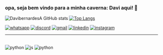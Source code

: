 ### opa, seja bem vindo para a minha caverna: Davi aqui! 👋
![DavibernardesA GitHub stats](https://github-readme-stats.vercel.app/api?username=DavibernardesA&show_icons=true&theme=radical)
[![Top Langs](https://github-readme-stats.vercel.app/api/top-langs/?username=DavibernardesA&layout=compact)](https://github.com/DavibernardesA/github-readme-stats)

[![whatsapp](https://img.shields.io/badge/WhatsApp-25D366?style=for-the-badge&logo=whatsapp&logoColor=white)](wa.me/5561991801610)
[![discord](https://img.shields.io/badge/Discord-7289DA?style=for-the-badge&logo=discord&logoColor=white)](https://discord.com/channels/@me/1105500999440945272)
[![gmail](https://img.shields.io/badge/Gmail-D14836?style=for-the-badge&logo=gmail&logoColor=white)](https://mail.google.com/mail/u/0/#inbox)
[![linkedin](https://img.shields.io/badge/LinkedIn-0077B5?style=for-the-badge&logo=linkedin&logoColor=white)](https://br.linkedin.com/in/davi-bernardes-do-nascimento-7b62a4274)
[![instagram](https://img.shields.io/badge/Instagram-E4405F?style=for-the-badge&logo=instagram&logoColor=white)](https://instagram.com/_davibn?igshid=OTk0YzhjMDVIZA==)
<hr>
<div style="display: inline_block"><br/>
<img align="center" alt="python" src="https://img.shields.io/badge/Python-14354C?style=for-the-badge&logo=python&logoColor=white" />
<img align="center" alt="js" src="https://img.shields.io/badge/JavaScript-323330?style=for-the-badge&logo=javascript&logoColor=F7DF1E" />
<img align="center" alt="python" src="https://img.shields.io/badge/TypeScript-007ACC?style=for-the-badge&logo=typescript&logoColor=white" />
</div>
